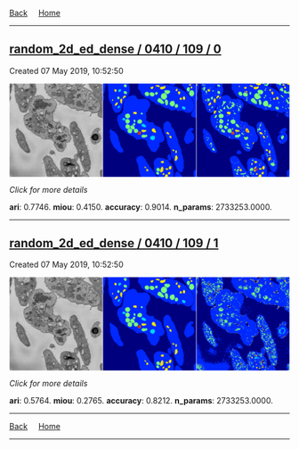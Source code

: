 
[Back](..)&nbsp;&nbsp;&nbsp;&nbsp;&nbsp;[Home](https://leapmanlab.github.io/snapshots)

---

<div class="summary"><a href="0"><h2>random_2d_ed_dense / 0410 / 109 / 0</h2></a><p>Created 07 May 2019, 10:52:50
</p><a href="0"><img src="0/media/summary.png" align="center"></a><p>
<i>Click for more details</i>
</p></div>

**ari**: 0.7746. **miou**: 0.4150. **accuracy**: 0.9014. **n_params**: 2733253.0000. 

---

<div class="summary"><a href="1"><h2>random_2d_ed_dense / 0410 / 109 / 1</h2></a><p>Created 07 May 2019, 10:52:50
</p><a href="1"><img src="1/media/summary.png" align="center"></a><p>
<i>Click for more details</i>
</p></div>

**ari**: 0.5764. **miou**: 0.2765. **accuracy**: 0.8212. **n_params**: 2733253.0000. 

---

[Back](..)&nbsp;&nbsp;&nbsp;&nbsp;&nbsp;[Home](https://leapmanlab.github.io/snapshots)

---